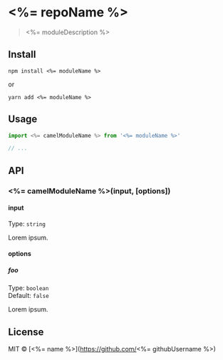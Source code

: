 # <%= repoName %>

> <%= moduleDescription %>

## Install

```
npm install <%= moduleName %>
```

or

```
yarn add <%= moduleName %>
```

## Usage

```js
import <%= camelModuleName %> from '<%= moduleName %>'

// ...
```

## API

### <%= camelModuleName %>(input, [options])

#### input

Type: `string`

Lorem ipsum.

#### options

##### foo

Type: `boolean`<br>
Default: `false`

Lorem ipsum.

## License

MIT © [<%= name %>](https://github.com/<%= githubUsername %>)
